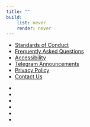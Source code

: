```yaml
---
title: ""
build:
    list: never
    render: never
---
```


<nav>

- [Standards of Conduct](/standards-of-conduct)
- [Frequently Asked Questions](/faq)
- [Accessibility](/accessibility)
- [Telegram Announcements](https://t.me/anthrocon)
- [Privacy Policy](/privacy-policy)
- [Contact Us](/contact)
</nav>
<nav class="social">

- [<i class="fa-brands fa-x-twitter"></i>](https://twitter.com/Anthrocon)
- [<i class="fa-brands fa-facebook"></i>](https://www.facebook.com/Anthrocon)
- [<i class="fa-brands fa-youtube"></i>](https://www.youtube.com/user/anthrocon)
- [<i class="fa-brands fa-telegram"></i>](https://telegram.me/Anthrocon)
- [<i class="fa-brands fa-flickr"></i>](https://www.flickr.com/anthrocon)
- [<i class="fa-brands fa-discord"></i>](https://discord.com/channels/248272223868157954/249930108922626050/1212257650314584065)
</nav>

